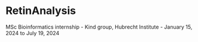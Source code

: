 # RetinAnalysis
MSc Bioinformatics internship - Kind group, Hubrecht Institute - January 15, 2024 to July 19, 2024
